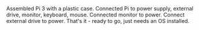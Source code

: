 Assembled Pi 3 with a plastic case.
Connected Pi to power supply, external drive, monitor, keyboard, mouse.
Connected monitor to power.
Connect external drive to power.
That's it - ready to go, just needs an OS installed.

